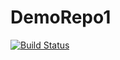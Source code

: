 # DemoRepo1
[![Build Status](https://dev.azure.com/devrani/Learnings/_apis/build/status/aaa?branchName=master)](https://dev.azure.com/devrani/Learnings/_build/latest?definitionId=16&branchName=master)
